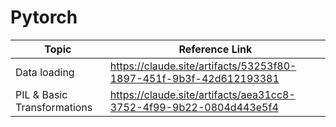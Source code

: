 # Pytorch

| Topic | Reference Link |
|--------|---------------|
| Data loading | https://claude.site/artifacts/53253f80-1897-451f-9b3f-42d612193381 |
| PIL & Basic Transformations | https://claude.site/artifacts/aea31cc8-3752-4f99-9b22-0804d443e5f4 | 
